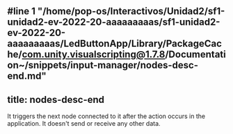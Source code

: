 #line 1 "/home/pop-os/Interactivos/Unidad2/sf1-unidad2-ev-2022-20-aaaaaaaaas/sf1-unidad2-ev-2022-20-aaaaaaaaas/LedButtonApp/Library/PackageCache/com.unity.visualscripting@1.7.8/Documentation~/snippets/input-manager/nodes-desc-end.md"
---
title: nodes-desc-end
---

It triggers the next node connected to it after the action occurs in the application. It doesn't send or receive any other data. 